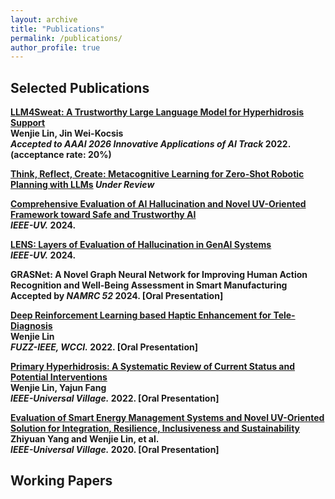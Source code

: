 ```yaml
---
layout: archive
title: "Publications"
permalink: /publications/
author_profile: true
---
```


## Selected Publications
<b>[LLM4Sweat: A Trustworthy Large Language Model for Hyperhidrosis Support](https://arxiv.org/abs/2508.15192)</b><br>
<b>Wenjie Lin, Jin Wei-Kocsis<br>
<i>Accepted to AAAI 2026 Innovative Applications of AI Track</i> <b>2022</b>. (acceptance rate: 20%)

<b> [Think, Reflect, Create: Metacognitive Learning for Zero-Shot Robotic Planning with LLMs](https://arxiv.org/abs/2505.14899)
<i>Under Review</i>

<b>[Comprehensive Evaluation of AI Hallucination and Novel UV-Oriented Framework toward Safe and Trustworthy AI](https://ieeexplore.ieee.org/abstract/document/11189137)</b><br>
<i>IEEE-UV.</i> <b>2024</b>. 

<b>[LENS: Layers of Evaluation of Hallucination in GenAI Systems](https://ieeexplore.ieee.org/abstract/document/11189150)</b><br>
<i>IEEE-UV.</i> <b>2024</b>. 

<b>GRASNet: A Novel Graph Neural Network for Improving Human Action Recognition and Well-Being Assessment in Smart Manufacturing</b><br>
Accepted by <i>NAMRC 52</i> <b>2024</b>. [Oral Presentation]

<b>[Deep Reinforcement Learning based Haptic Enhancement for Tele-Diagnosis](https://ieeexplore.ieee.org/abstract/document/9882866)</b><br>
<b>Wenjie Lin<br>
<i>FUZZ-IEEE, WCCI.</i> <b>2022</b>. [Oral Presentation]

<b>[Primary Hyperhidrosis: A Systematic Review of Current Status and Potential Interventions](https://ieeexplore.ieee.org/abstract/document/10185484)</b><br>
<b>Wenjie Lin, Yajun Fang<br>
<i>IEEE-Universal Village.</i> <b>2022</b>. [Oral Presentation]

<b>[Evaluation of Smart Energy Management Systems and Novel UV-Oriented Solution for Integration, Resilience, Inclusiveness and Sustainability](https://ieeexplore.ieee.org/abstract/document/9426217)</b><br>
Zhiyuan Yang and <b>Wenjie Lin</b>, et al.<br>
<i>IEEE-Universal Village.</i> <b>2020</b>. [Oral Presentation]

## Working Papers

